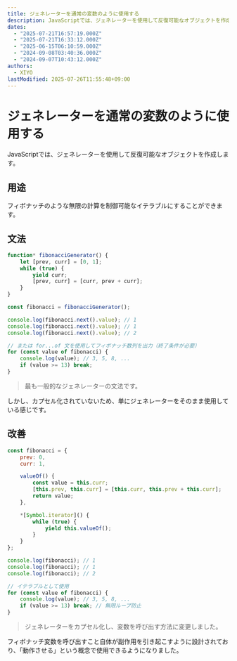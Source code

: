 ```yaml
---
title: ジェネレーターを通常の変数のように使用する
description: JavaScriptでは、ジェネレーターを使用して反復可能なオブジェクトを作成します。
dates:
  - "2025-07-21T16:57:19.000Z"
  - "2025-07-21T16:33:12.000Z"
  - "2025-06-15T06:10:59.000Z"
  - "2024-09-08T03:40:36.000Z"
  - "2024-09-07T10:43:12.000Z"
authors:
  - XIYO
lastModified: 2025-07-26T11:55:48+09:00
---
```

# ジェネレーターを通常の変数のように使用する

JavaScriptでは、ジェネレーターを使用して反復可能なオブジェクトを作成します。

## 用途

フィボナッチのような無限の計算を制御可能なイテラブルにすることができます。

## 文法

```javascript
function* fibonacciGenerator() {
    let [prev, curr] = [0, 1];
    while (true) {
        yield curr;
        [prev, curr] = [curr, prev + curr];
    }
}

const fibonacci = fibonacciGenerator();

console.log(fibonacci.next().value); // 1
console.log(fibonacci.next().value); // 1
console.log(fibonacci.next().value); // 2

// または for...of 文を使用してフィボナッチ数列を出力（終了条件が必要）
for (const value of fibonacci) {
    console.log(value); // 3, 5, 8, ...
    if (value >= 13) break;
}
```

> 最も一般的なジェネレーターの文法です。

しかし、カプセル化されていないため、単にジェネレーターをそのまま使用している感じです。

## 改善

```javascript
const fibonacci = {
    prev: 0,
    curr: 1,

    valueOf() {
        const value = this.curr;
        [this.prev, this.curr] = [this.curr, this.prev + this.curr];
        return value;
    },

    *[Symbol.iterator]() {
        while (true) {
            yield this.valueOf();
        }
    }
};

console.log(fibonacci); // 1
console.log(fibonacci); // 1
console.log(fibonacci); // 2

// イテラブルとして使用
for (const value of fibonacci) {
    console.log(value); // 3, 5, 8, ...
    if (value >= 13) break; // 無限ループ防止
}
```

> ジェネレーターをカプセル化し、変数を呼び出す方法に変更しました。

フィボナッチ変数を呼び出すこと自体が副作用を引き起こすように設計されており、「動作させる」という概念で使用できるようになりました。

